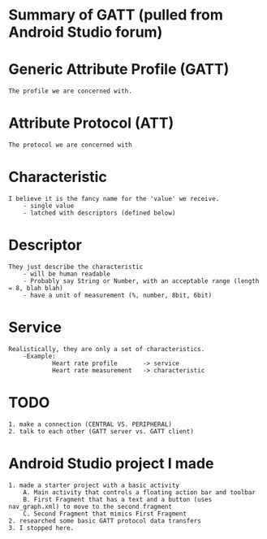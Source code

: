 # Summary of GATT (pulled from Android Studio forum)

# Generic Attribute Profile (GATT)
	The profile we are concerned with.
# Attribute Protocol (ATT)
	The protocol we are concerned with
# Characteristic
	I believe it is the fancy name for the 'value' we receive.
		- single value
		- latched with descriptors (defined below)
# Descriptor
	They just describe the characteristic
		- will be human readable 
		- Probably say String or Number, with an acceptable range (length = 8, blah blah)
		- have a unit of measurement (%, number, 8bit, 6bit)
# Service 
	Realistically, they are only a set of characteristics.
		-Example:
				Heart rate profile		 -> service
				Heart rate measurement   -> characteristic

# TODO
	1. make a connection (CENTRAL VS. PERIPHERAL)
	2. talk to each other (GATT server vs. GATT client)


# Android Studio project I made
	1. made a starter project with a basic activity
		A. Main activity that controls a floating action bar and toolbar
		B. First Fragment that has a text and a button (uses nav_graph.xml) to move to the second fragment
		C. Second Fragment that mimics First Fragment
	2. researched some basic GATT protocol data transfers
	3. I stopped here. 
